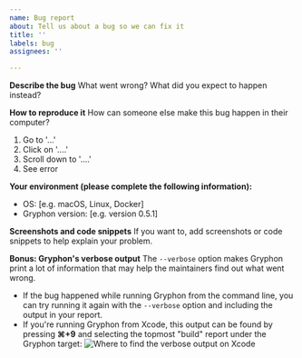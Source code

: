 ```yaml
---
name: Bug report
about: Tell us about a bug so we can fix it
title: ''
labels: bug
assignees: ''

---
```


<!-- Note: If instead of reporting a bug you're looking for help using Gryphon, you can always send a message [on Twitter](https://twitter.com/gryphonblog). -->

**Describe the bug**
What went wrong? What did you expect to happen instead?

**How to reproduce it**
How can someone else make this bug happen in their computer?
1. Go to '...'
2. Click on '....'
3. Scroll down to '....'
4. See error

**Your environment (please complete the following information):**
 - OS: [e.g. macOS, Linux, Docker]
 - Gryphon version: [e.g. version 0.5.1]

**Screenshots and code snippets**
If you want to, add screenshots or code snippets to help explain your problem.

**Bonus: Gryphon's verbose output**
The `--verbose` option makes Gryphon print a lot of information that may help the maintainers find out what went wrong.
- If the bug happened while running Gryphon from the command line, you can try running it again with the `--verbose` option and including the output in your report.
- If you're running Gryphon from Xcode, this output can be found by pressing **⌘+9** and selecting the topmost "build" report under the Gryphon target:
	![Where to find the verbose output on Xcode](https://vinivendra.github.io/Gryphon/assets/images/other/verboseExample.png)
